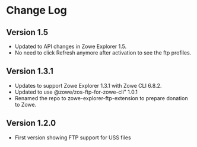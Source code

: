 # Change Log

## Version 1.5

- Updated to API changes in Zowe Explorer 1.5.
- No need to click Refresh anymore after activation to see the ftp profiles.

## Version 1.3.1

- Updates to support Zowe Explorer 1.3.1 with Zowe CLI 6.8.2.
- Updated to use @zowe/zos-ftp-for-zowe-cli" 1.0.1
- Renamed the repo to zowe-explorer-ftp-extension to prepare donation to Zowe.

## Version 1.2.0

- First version showing FTP support for USS files

